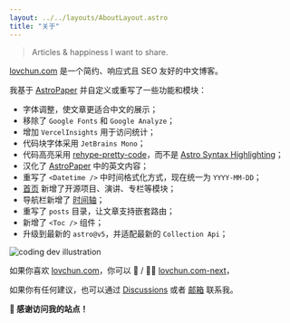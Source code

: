 ```yaml
---
layout: ../../layouts/AboutLayout.astro
title: "关于"
---
```


> Articles & happiness I want to share.

[lovchun.com](https://www.lovchun.com) 是一个简约、响应式且 SEO 友好的中文博客。

我基于 [AstroPaper](https://github.com/satnaing/astro-paper) 并自定义或重写了一些功能和模块：

- 字体调整，使文章更适合中文的展示；
- 移除了 `Google Fonts` 和 `Google Analyze`；
- 增加 `VercelInsights` 用于访问统计；
- 代码块字体采用 `JetBrains Mono`；
- 代码高亮采用 [rehype-pretty-code](https://github.com/rehype-pretty/rehype-pretty-code)，而不是 [Astro Syntax Highlighting](https://docs.astro.build/en/guides/syntax-highlighting/)；
- 汉化了 [AstroPaper](https://github.com/satnaing/astro-paper) 中的英文内容；
- 重写了 `<Datetime />` 中时间格式化方式，现在统一为 `YYYY-MM-DD`；
- [首页](/) 新增了开源项目、演讲、专栏等模块；
- 导航栏新增了 [时间轴](/timeline)；
- 重写了 `posts` 目录，让文章支持嵌套路由；
- 新增了 `<Toc />` 组件；
- 升级到最新的 `astro@v5`，并适配最新的 `Collection Api`；

<div>
  <img src="/assets/dev.svg" class="sm:w-1/2 mx-auto" alt="coding dev illustration">
</div>

如果你喜欢 [lovchun.com](https://www.lovchun.com)，你可以 🌟 / 👨‍💻 [lovchun.com-next](https://github.com/PassionZale/lovchun.com-next)，

如果你有任何建议，也可以通过 [Discussions](https://github.com/PassionZale/lovchun.com-next/discussions) 或者 [邮箱](mailto:contact@satnaing.dev) 联系我。

**🤝 感谢访问我的站点！**
